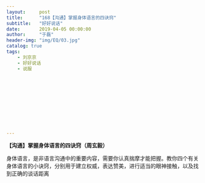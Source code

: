 ```yaml
---
layout:     post
title:      "168【沟通】掌握身体语言的四诀窍"
subtitle:   "好好说话"
date:       2019-04-05 00:00:00
author:     "于磊"
header-img: "img/EQ/03.jpg"
catalog: true
tags:
    - 刘京京
    - 好好说话
    - 说服











---
```


**【沟通】掌握身体语言的四诀窍（周玄毅）**

 

身体语言，是非语言沟通中的重要内容，需要你认真揣摩才能把握。教你四个有关身体语言的小诀窍，分别用于建立权威，表达赞美，进行适当的眼神接触，以及找到正确的谈话距离